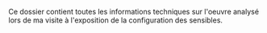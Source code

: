 Ce dossier contient toutes les informations techniques sur l'oeuvre analysé lors de ma visite à l'exposition de la configuration des sensibles.
